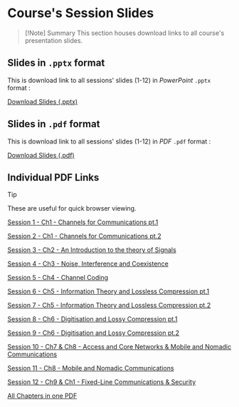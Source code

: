 # Course's Session Slides

> [!Note] Summary
> This section houses download links to all course's presentation slides.

## Slides in `.pptx` format
This is download link to all sessions' slides (1-12) in *PowerPoint* `.pptx` format :

[Download Slides (.pptx)](https://1drv.ms/u/s!AqxAKvx2i8Tyf9xnNrucIuKQYf4?e=cltCl2)

## Slides in `.pdf` format

This is download link to all sessions' slides (1-12) in *PDF* `.pdf` format :

[Download Slides (.pdf)](https://1drv.ms/u/s!AqxAKvx2i8TygQCSo7nukSXuiAR5?e=GAbIUh)

## Individual PDF Links

> [!TIP]
> These are useful for quick browser viewing.

[Session 1 - Ch1 - Channels for Communications pt.1](https://1drv.ms/b/s!AqxAKvx2i8TygQNPwZxMRUDqw9nZ?e=HSIu2l)

[Session 2 - Ch1 - Channels for Communications pt.2](https://1drv.ms/b/s!AqxAKvx2i8TygQGqslCdDIfSA9iU?e=Galgyp)

[Session 3 - Ch2 - An Introduction to the theory of Signals](https://1drv.ms/b/s!AqxAKvx2i8TygQJfSpn2O1XKC6Pp?e=JKtyPh)

[Session 4 - Ch3 - Noise, Interference and Coexistence](https://1drv.ms/b/s!AqxAKvx2i8TygQSE3DQeT5yVGZWI?e=lcX2oC)

[Session 5 - Ch4 - Channel Coding](https://1drv.ms/b/s!AqxAKvx2i8TygQVRaipZFdQfqnYV?e=mFbQCI)

[Session 6 - Ch5 - Information Theory and Lossless Compression pt.1](https://1drv.ms/b/s!AqxAKvx2i8TygQZM-BKhuJfHB7Rs?e=JupOsv)

[Session 7 - Ch5 - Information Theory and Lossless Compression pt.2](https://1drv.ms/b/s!AqxAKvx2i8TygQdkq4DYrb-GRePV?e=fGPteK)

[Session 8 - Ch6 - Digitisation and Lossy Compression pt.1](https://1drv.ms/b/s!AqxAKvx2i8TygQj_ZTl3_96N7gz2?e=ND1aD5)

[Session 9 - Ch6 - Digitisation and Lossy Compression pt.2](https://1drv.ms/b/s!AqxAKvx2i8TygQkS4ucF2r53Gage?e=6BxDfV)

[Session 10 - Ch7 & Ch8 - Access and Core Networks & Mobile and Nomadic Communications](https://1drv.ms/b/s!AqxAKvx2i8TygQq_iWX0CURgpOcQ?e=PEUDjn)

[Session 11 - Ch8 - Mobile and Nomadic Communications](https://1drv.ms/b/s!AqxAKvx2i8TygQsTtpPfZWkv9cpl?e=UNd05X)

[Session 12 - Ch9 & Ch1 - Fixed-Line Communications & Security](https://1drv.ms/b/s!AqxAKvx2i8TygQxOKbry60WOxe_T?e=cEP8RZ)

[All Chapters in one PDF](https://1drv.ms/b/s!AqxAKvx2i8TygSePJg2J6yXbJbZD?e=Td8bji)



